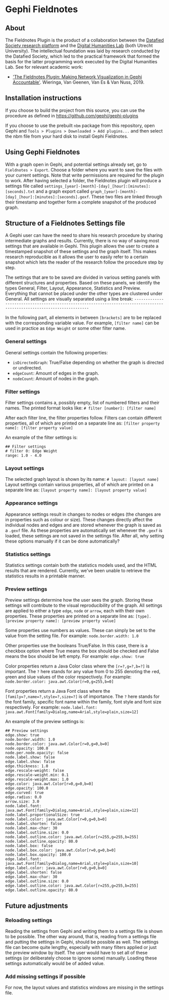 # Gephi Fieldnotes

## About

The Fieldnotes Plugin is the product of a collaboration between the [Datafied Society research platform](https://datafiedsociety.nl/) and the [Digital Humanities Lab](https://dig.hum.uu.nl/) (both Utrecht University). The intellectual foundation was laid by research conducted by the Datafied Society, which led to the practical framework that formed the basis for the latter programming work executed by the Digital Humanities Lab. See for relevant academic work: 
- ['The Fieldnotes Plugin: Making Network Visualization in Gephi Accountable'](http://networkcultures.org/blog/publication/tod-29-good-data/). Wieringa, Van Geenen, Van Es & Van Nuss, 2019.


## Installation instructions

If you choose to build the project from this source, you can use the procedure as defined in https://github.com/gephi/gephi-plugins

If you choose to use the prebuilt `nbm` package from this repository, open Gephi and `Tools > Plugins > Downloaded > Add plugins...` and then select the nbm file from your hard disk to install Gephi Fieldnotes.

## Using Gephi Fieldnotes

With a graph open in Gephi, and potential settings already set, go to `Fieldnotes > Export`. Choose a folder where you want to save the files with your current settings.
Note that write permissions are required for the plugin to work. After having selected a folder, the Fieldnotes plugin will produce a settings file called `settings_[year]-[month]-[day]_[hour]:[minutes]:[seconds].txt` and a graph export called `graph_[year]-[month]-[day]_[hour]:[minutes]:[seconds].gexf`.
These two files are linked through their timestamp and together form a complete snapshot of the produced graph.

## Structure of a Fieldnotes Settings file

A Gephi user can have the need to share his research procedure by sharing intermediate graphs and results.
Currently, there is no way of saving most settings that are available in Gephi.
This plugin allows the user to create a timestamped snapshot of these settings and the graph itself.
This makes research reproducible as it allows the user to easily refer to a certain snapshot which lets the reader of the research follow the procedure step by step.

The settings that are to be saved are divided in various setting panels with different structures and properties.
Based on these panels, we identify the types General, Filter, Layout, Appearance, Statistics and Preview.
Everything that cannot be placed under the other types are clustered under General.
All settings are visually separated using a line break:
`------------------------------------------------------------------------------------------------------------------------`

In the following part, all elements in between `[brackets]` are to be replaced with the corresponding variable value.
For example, `[filter name]` can be used in practice as `Edge Weight` or some other filter name.


### General settings
General settings contain the following properties:
- `isDirectedGraph`: True/False depending on whether the graph is directed or undirected.
- `edgeCount`: Amount of edges in the graph.
- `nodeCount`: Amount of nodes in the graph.

### Filter settings
Filter settings contains a, possibly empty, list of numbered filters and their names.
The printed format looks like:
`# filter [number]: [filter name]`

After each filter line, the filter properties follow.
Filters can contain different properties, all of which are printed on a separate line as:
`[filter property name]: [filter property value]`

An example of the filter settings is:
```
## Filter settings
# filter 0: Edge Weight
range: 1.0 - 4.0
```

### Layout settings
The selected graph layout is shown by its name:
`# layout: [layout name]`
Layout settings contain various properties, all of which are printed on a separate line as:
`[layout property name]: [layout property value]`

### Appearance settings
Appearance settings result in changes to nodes or edges (the changes are in properties such as colour or size).
These changes directly affect the individual nodes and edges and are stored whenever the graph is saved as a `.gexf` file.
As these properties are automatically set whenever the `.gexf` is loaded, these settings are not saved in the settings file.
After all, why setting these options manually if it can be done automatically?

### Statistics settings
Statistics settings contain both the statistics models used, and the HTML results that are rendered.
Currently, we've been unable to retrieve the statistics results in a printable manner.

### Preview settings
Preview settings determine how the user sees the graph.
Storing these settings will contribute to the visual reproducibility of the graph.
All settings are applied to either a type `edge`, `node` or `arrow`, each with their own properties.
These properties are printed on a separate line as:
`[type].[preview property name]: [preview property value]`

Some properties use numbers as values.
These can simply be set to the value from the setting file.
For example: `node.border.width: 1.0`

Other properties use the booleans True/False.
In this case, there is a checkbox option where True means the box should be checked and False means the box should be left empty.
For example: `edge.show: true`

Color properties return a Java Color class where the `[r=?,g=?,b=?]` is important.
The `?` here stands for any value from 0 to 255 denoting the `r`ed, `g`reen and `b`lue values of the color respectively.
For example: `node.border.color: java.awt.Color[r=0,g=255,b=0]`

Font properties return a Java Font class where the `[family=?,name=?,style=?,size=?]` is of importance.
The `?` here stands for the font family, specific font name within the family, font style and font size respectively.
For example: `node.label.font: java.awt.Font[family=Dialog,name=Arial,style=plain,size=12]`

An example of the preview settings is:
```
## Preview settings
edge.show: true
node.border.width: 1.0
node.border.color: java.awt.Color[r=0,g=0,b=0]
node.opacity: 100.0
node.per.node.opacity: false
node.label.show: false
edge.label.show: false
edge.thickness: 1.0
edge.rescale-weight: false
edge.rescale-weight.min: 0.1
edge.rescale-weight.max: 1.0
edge.color: java.awt.Color[r=0,g=0,b=0]
edge.opacity: 100.0
edge.curved: true
edge.radius: 0.0
arrow.size: 3.0
node.label.font: java.awt.Font[family=Dialog,name=Arial,style=plain,size=12]
node.label.proportionalSize: true
node.label.color: java.awt.Color[r=0,g=0,b=0]
node.label.shorten: false
node.label.max-char: 30
node.label.outline.size: 0.0
node.label.outline.color: java.awt.Color[r=255,g=255,b=255]
node.label.outline.opacity: 80.0
node.label.box: false
node.label.box.color: java.awt.Color[r=0,g=0,b=0]
node.label.box.opacity: 100.0
edge.label.font: java.awt.Font[family=Dialog,name=Arial,style=plain,size=10]
edge.label.color: java.awt.Color[r=0,g=0,b=0]
edge.label.shorten: false
edge.label.max-char: 30
edge.label.outline.size: 0.0
edge.label.outline.color: java.awt.Color[r=255,g=255,b=255]
edge.label.outline.opacity: 80.0
```

## Future adjustments

### Reloading settings

Reading the settings from Gephi and writing them to a settings file is shown to be possible.
The other way around, that is, reading from a settings file and putting the settings in Gephi, should be possible as well.
The settings file can become quite lengthy, especially with many filters applied or just the preview window by itself.
The user would have to set all of these settings (or deliberately choose to ignore some) manually.
Loading these settings automatically would be of added value.

### Add missing settings if possible

For now, the layout values and statistics windows are missing in the settings file.
